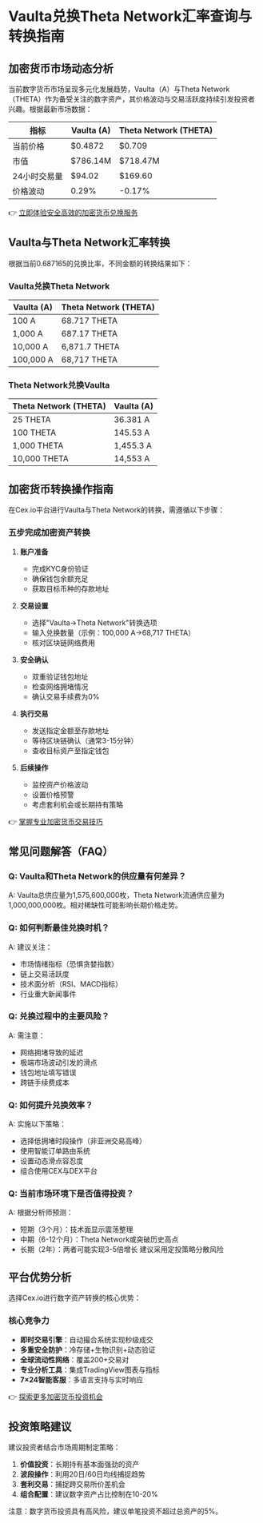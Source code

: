 # Vaulta兑换Theta Network汇率查询与转换指南

## 加密货币市场动态分析
当前数字货币市场呈现多元化发展趋势，Vaulta（A）与Theta Network（THETA）作为备受关注的数字资产，其价格波动与交易活跃度持续引发投资者兴趣。根据最新市场数据：

| 指标          | Vaulta (A)       | Theta Network (THETA) |
|---------------|------------------|-----------------------|
| 当前价格      | $0.4872          | $0.709                |
| 市值          | $786.14M         | $718.47M              |
| 24小时交易量  | $94.02           | $169.60               |
| 价格波动      | 0.29%            | -0.17%                |

👉 [立即体验安全高效的加密货币兑换服务](https://bit.ly/okx_welcome)

## Vaulta与Theta Network汇率转换
根据当前0.687165的兑换比率，不同金额的转换结果如下：

### Vaulta兑换Theta Network
| Vaulta (A) | Theta Network (THETA) |
|------------|-----------------------|
| 100 A      | 68.717 THETA          |
| 1,000 A    | 687.17 THETA          |
| 10,000 A   | 6,871.7 THETA         |
| 100,000 A  | 68,717 THETA          |

### Theta Network兑换Vaulta
| Theta Network (THETA) | Vaulta (A)    |
|-----------------------|---------------|
| 25 THETA              | 36.381 A      |
| 100 THETA             | 145.53 A      |
| 1,000 THETA           | 1,455.3 A     |
| 10,000 THETA          | 14,553 A      |

## 加密货币转换操作指南
在Cex.io平台进行Vaulta与Theta Network的转换，需遵循以下步骤：

### 五步完成加密资产转换
1. **账户准备**
   - 完成KYC身份验证
   - 确保钱包余额充足
   - 获取目标币种的存款地址

2. **交易设置**
   - 选择"Vaulta→Theta Network"转换选项
   - 输入兑换数量（示例：100,000 A→68,717 THETA）
   - 核对区块链网络费用

3. **安全确认**
   - 双重验证钱包地址
   - 检查网络拥堵情况
   - 确认交易手续费为0%

4. **执行交易**
   - 发送指定金额至存款地址
   - 等待区块链确认（通常3-15分钟）
   - 查收目标资产至指定钱包

5. **后续操作**
   - 监控资产价格波动
   - 设置价格预警
   - 考虑套利机会或长期持有策略

👉 [掌握专业加密货币交易技巧](https://bit.ly/okx_welcome)

## 常见问题解答（FAQ）

### Q: Vaulta和Theta Network的供应量有何差异？
A: Vaulta总供应量为1,575,600,000枚，Theta Network流通供应量为1,000,000,000枚。相对稀缺性可能影响长期价格走势。

### Q: 如何判断最佳兑换时机？
A: 建议关注：
- 市场情绪指标（恐惧贪婪指数）
- 链上交易活跃度
- 技术面分析（RSI、MACD指标）
- 行业重大新闻事件

### Q: 兑换过程中的主要风险？
A: 需注意：
- 网络拥堵导致的延迟
- 极端市场波动引发的滑点
- 钱包地址填写错误
- 跨链手续费成本

### Q: 如何提升兑换效率？
A: 实施以下策略：
- 选择低拥堵时段操作（非亚洲交易高峰）
- 使用智能订单路由系统
- 设置动态滑点容忍度
- 组合使用CEX与DEX平台

### Q: 当前市场环境下是否值得投资？
A: 根据分析师预测：
- 短期（3个月）：技术面显示震荡整理
- 中期（6-12个月）：Theta Network或突破历史高点
- 长期（2年）：两者可能实现3-5倍增长
建议采用定投策略分散风险

## 平台优势分析
选择Cex.io进行数字资产转换的核心优势：

### 核心竞争力
- **即时交易引擎**：自动撮合系统实现秒级成交
- **多重安全防护**：冷存储+生物识别+动态验证
- **全球流动性网络**：覆盖200+交易对
- **专业分析工具**：集成TradingView图表与指标
- **7×24智能客服**：多语言支持与实时响应

👉 [探索更多加密货币投资机会](https://bit.ly/okx_welcome)

## 投资策略建议
建议投资者结合市场周期制定策略：
1. **价值投资**：长期持有基本面强劲的资产
2. **波段操作**：利用20日/60日均线捕捉趋势
3. **套利交易**：捕捉跨交易所价差机会
4. **组合配置**：建议数字资产占比控制在10-20%

注意：数字货币投资具有高风险，建议单笔投资不超过总资产的5%。